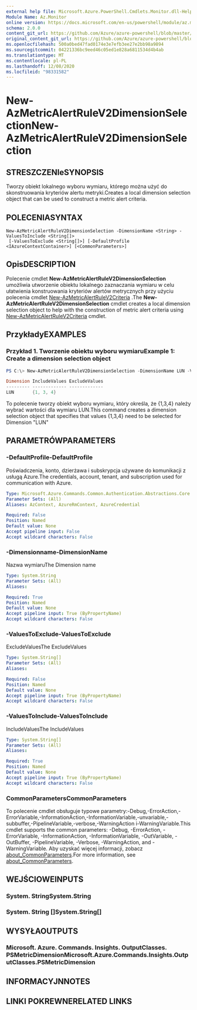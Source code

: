 ```yaml
---
external help file: Microsoft.Azure.PowerShell.Cmdlets.Monitor.dll-Help.xml
Module Name: Az.Monitor
online version: https://docs.microsoft.com/en-us/powershell/module/az.monitor/new-azmetricalertrulev2dimensionselection
schema: 2.0.0
content_git_url: https://github.com/Azure/azure-powershell/blob/master/src/Monitor/Monitor/help/New-AzMetricAlertRuleV2DimensionSelection.md
original_content_git_url: https://github.com/Azure/azure-powershell/blob/master/src/Monitor/Monitor/help/New-AzMetricAlertRuleV2DimensionSelection.md
ms.openlocfilehash: 500a0bed47fad0174e3e7efb3ee27e2bb98a9894
ms.sourcegitcommit: 04221336bc9eed46c05ed1e828a6811534d4b4ab
ms.translationtype: MT
ms.contentlocale: pl-PL
ms.lasthandoff: 12/08/2020
ms.locfileid: "98331582"
---
```

# <span data-ttu-id="9d4a0-101">New-AzMetricAlertRuleV2DimensionSelection</span><span class="sxs-lookup"><span data-stu-id="9d4a0-101">New-AzMetricAlertRuleV2DimensionSelection</span></span>

## <span data-ttu-id="9d4a0-102">STRESZCZENIe</span><span class="sxs-lookup"><span data-stu-id="9d4a0-102">SYNOPSIS</span></span>
<span data-ttu-id="9d4a0-103">Tworzy obiekt lokalnego wyboru wymiaru, którego można użyć do skonstruowania kryteriów alertu metryki.</span><span class="sxs-lookup"><span data-stu-id="9d4a0-103">Creates a local dimension selection object that can be used to construct a metric alert criteria.</span></span>

## <span data-ttu-id="9d4a0-104">POLECENIA</span><span class="sxs-lookup"><span data-stu-id="9d4a0-104">SYNTAX</span></span>

```
New-AzMetricAlertRuleV2DimensionSelection -DimensionName <String> -ValuesToInclude <String[]>
 [-ValuesToExclude <String[]>] [-DefaultProfile <IAzureContextContainer>] [<CommonParameters>]
```

## <span data-ttu-id="9d4a0-105">Opis</span><span class="sxs-lookup"><span data-stu-id="9d4a0-105">DESCRIPTION</span></span>
<span data-ttu-id="9d4a0-106">Polecenie cmdlet **New-AzMetricAlertRuleV2DimensionSelection** umożliwia utworzenie obiektu lokalnego zaznaczania wymiaru w celu ułatwienia konstruowania kryteriów alertów metrycznych przy użyciu polecenia cmdlet [New-AzMetricAlertRuleV2Criteria](https://docs.microsoft.com/en-us/powershell/module/az.monitor/new-azmetricalertrulev2criteria) .</span><span class="sxs-lookup"><span data-stu-id="9d4a0-106">The **New-AzMetricAlertRuleV2DimensionSelection** cmdlet creates a local dimension selection object to help with the construction of metric alert criteria using [New-AzMetricAlertRuleV2Criteria](https://docs.microsoft.com/en-us/powershell/module/az.monitor/new-azmetricalertrulev2criteria) cmdlet.</span></span>

## <span data-ttu-id="9d4a0-107">Przykłady</span><span class="sxs-lookup"><span data-stu-id="9d4a0-107">EXAMPLES</span></span>

### <span data-ttu-id="9d4a0-108">Przykład 1. Tworzenie obiektu wyboru wymiaru</span><span class="sxs-lookup"><span data-stu-id="9d4a0-108">Example 1: Create a dimension selection object</span></span>

```powershell
PS C:\> New-AzMetricAlertRuleV2DimensionSelection -DimensionName LUN -ValuesToInclude 1,3,4

Dimension IncludeValues ExcludeValues
--------- ------------- -------------
LUN       {1, 3, 4}
```

<span data-ttu-id="9d4a0-109">To polecenie tworzy obiekt wyboru wymiaru, który określa, że {1,3,4} należy wybrać wartości dla wymiaru LUN.</span><span class="sxs-lookup"><span data-stu-id="9d4a0-109">This command creates a dimension selection object that specifies that values {1,3,4} need to be selected for Dimension "LUN"</span></span>

## <span data-ttu-id="9d4a0-110">PARAMETRÓW</span><span class="sxs-lookup"><span data-stu-id="9d4a0-110">PARAMETERS</span></span>

### <span data-ttu-id="9d4a0-111">-DefaultProfile</span><span class="sxs-lookup"><span data-stu-id="9d4a0-111">-DefaultProfile</span></span>
<span data-ttu-id="9d4a0-112">Poświadczenia, konto, dzierżawa i subskrypcja używane do komunikacji z usługą Azure.</span><span class="sxs-lookup"><span data-stu-id="9d4a0-112">The credentials, account, tenant, and subscription used for communication with Azure.</span></span>

```yaml
Type: Microsoft.Azure.Commands.Common.Authentication.Abstractions.Core.IAzureContextContainer
Parameter Sets: (All)
Aliases: AzContext, AzureRmContext, AzureCredential

Required: False
Position: Named
Default value: None
Accept pipeline input: False
Accept wildcard characters: False
```

### <span data-ttu-id="9d4a0-113">-Dimensionname</span><span class="sxs-lookup"><span data-stu-id="9d4a0-113">-DimensionName</span></span>
<span data-ttu-id="9d4a0-114">Nazwa wymiaru</span><span class="sxs-lookup"><span data-stu-id="9d4a0-114">The Dimension name</span></span>

```yaml
Type: System.String
Parameter Sets: (All)
Aliases:

Required: True
Position: Named
Default value: None
Accept pipeline input: True (ByPropertyName)
Accept wildcard characters: False
```

### <span data-ttu-id="9d4a0-115">-ValuesToExclude</span><span class="sxs-lookup"><span data-stu-id="9d4a0-115">-ValuesToExclude</span></span>
<span data-ttu-id="9d4a0-116">ExcludeValues</span><span class="sxs-lookup"><span data-stu-id="9d4a0-116">The ExcludeValues</span></span>

```yaml
Type: System.String[]
Parameter Sets: (All)
Aliases:

Required: False
Position: Named
Default value: None
Accept pipeline input: True (ByPropertyName)
Accept wildcard characters: False
```

### <span data-ttu-id="9d4a0-117">-ValuesToInclude</span><span class="sxs-lookup"><span data-stu-id="9d4a0-117">-ValuesToInclude</span></span>
<span data-ttu-id="9d4a0-118">IncludeValues</span><span class="sxs-lookup"><span data-stu-id="9d4a0-118">The IncludeValues</span></span>

```yaml
Type: System.String[]
Parameter Sets: (All)
Aliases:

Required: True
Position: Named
Default value: None
Accept pipeline input: True (ByPropertyName)
Accept wildcard characters: False
```

### <span data-ttu-id="9d4a0-119">CommonParameters</span><span class="sxs-lookup"><span data-stu-id="9d4a0-119">CommonParameters</span></span>
<span data-ttu-id="9d4a0-120">To polecenie cmdlet obsługuje typowe parametry:-Debug,-ErrorAction,-ErrorVariable,-InformationAction,-InformationVariable,-unvariable,-subbuffer,-PipelineVariable,-verbose,-WarningAction i-WarningVariable.</span><span class="sxs-lookup"><span data-stu-id="9d4a0-120">This cmdlet supports the common parameters: -Debug, -ErrorAction, -ErrorVariable, -InformationAction, -InformationVariable, -OutVariable, -OutBuffer, -PipelineVariable, -Verbose, -WarningAction, and -WarningVariable.</span></span> <span data-ttu-id="9d4a0-121">Aby uzyskać więcej informacji, zobacz [about_CommonParameters](http://go.microsoft.com/fwlink/?LinkID=113216).</span><span class="sxs-lookup"><span data-stu-id="9d4a0-121">For more information, see [about_CommonParameters](http://go.microsoft.com/fwlink/?LinkID=113216).</span></span>

## <span data-ttu-id="9d4a0-122">WEJŚCIOWE</span><span class="sxs-lookup"><span data-stu-id="9d4a0-122">INPUTS</span></span>

### <span data-ttu-id="9d4a0-123">System. String</span><span class="sxs-lookup"><span data-stu-id="9d4a0-123">System.String</span></span>

### <span data-ttu-id="9d4a0-124">System. String []</span><span class="sxs-lookup"><span data-stu-id="9d4a0-124">System.String[]</span></span>

## <span data-ttu-id="9d4a0-125">WYSYŁA</span><span class="sxs-lookup"><span data-stu-id="9d4a0-125">OUTPUTS</span></span>

### <span data-ttu-id="9d4a0-126">Microsoft. Azure. Commands. Insights. OutputClasses. PSMetricDimension</span><span class="sxs-lookup"><span data-stu-id="9d4a0-126">Microsoft.Azure.Commands.Insights.OutputClasses.PSMetricDimension</span></span>

## <span data-ttu-id="9d4a0-127">INFORMACYJN</span><span class="sxs-lookup"><span data-stu-id="9d4a0-127">NOTES</span></span>

## <span data-ttu-id="9d4a0-128">LINKI POKREWNE</span><span class="sxs-lookup"><span data-stu-id="9d4a0-128">RELATED LINKS</span></span>
